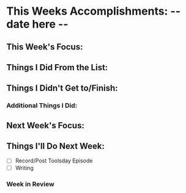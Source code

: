 # This Weeks Accomplishments: -- date here --

## This Week's Focus:

## Things I Did From the List:

## Things I Didn't Get to/Finish:

### Additional Things I Did:

## Next Week's Focus:

## Things I'll Do Next Week:

- [ ] Record/Post Toolsday Episode
- [ ] Writing

### Week in Review
